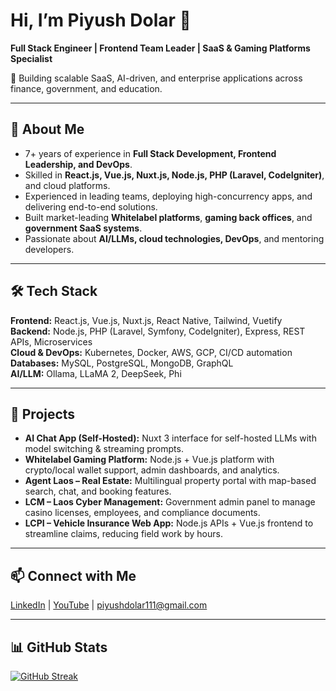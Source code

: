 # Hi, I’m Piyush Dolar 👋  
**Full Stack Engineer | Frontend Team Leader | SaaS & Gaming Platforms Specialist**

🚀 Building scalable SaaS, AI-driven, and enterprise applications across finance, government, and education.  

---

## 💼 About Me
- 7+ years of experience in **Full Stack Development, Frontend Leadership, and DevOps**.  
- Skilled in **React.js, Vue.js, Nuxt.js, Node.js, PHP (Laravel, CodeIgniter)**, and cloud platforms.  
- Experienced in leading teams, deploying high-concurrency apps, and delivering end-to-end solutions.  
- Built market-leading **Whitelabel platforms**, **gaming back offices**, and **government SaaS systems**.  
- Passionate about **AI/LLMs, cloud technologies, DevOps**, and mentoring developers.  

---

## 🛠 Tech Stack
**Frontend:** React.js, Vue.js, Nuxt.js, React Native, Tailwind, Vuetify  
**Backend:** Node.js, PHP (Laravel, Symfony, CodeIgniter), Express, REST APIs, Microservices  
**Cloud & DevOps:** Kubernetes, Docker, AWS, GCP, CI/CD automation  
**Databases:** MySQL, PostgreSQL, MongoDB, GraphQL  
**AI/LLM:** Ollama, LLaMA 2, DeepSeek, Phi  

---

## 🌟 Projects
- **AI Chat App (Self-Hosted):** Nuxt 3 interface for self-hosted LLMs with model switching & streaming prompts.  
- **Whitelabel Gaming Platform:** Node.js + Vue.js platform with crypto/local wallet support, admin dashboards, and analytics.  
- **Agent Laos – Real Estate:** Multilingual property portal with map-based search, chat, and booking features.  
- **LCM – Laos Cyber Management:** Government admin panel to manage casino licenses, employees, and compliance documents.  
- **LCPI – Vehicle Insurance Web App:** Node.js APIs + Vue.js frontend to streamline claims, reducing field work by hours.  

---

## 📫 Connect with Me
[LinkedIn](https://linkedin.com/in/piyushdolar) | [YouTube](https://www.youtube.com/c/MrPDx) | piyushdolar111@gmail.com  

---

## 📊 GitHub Stats
[![GitHub Streak](http://github-readme-streak-stats.herokuapp.com?user=piyushdolar&theme=dark&background=000000)](https://git.io/streak-stats)
